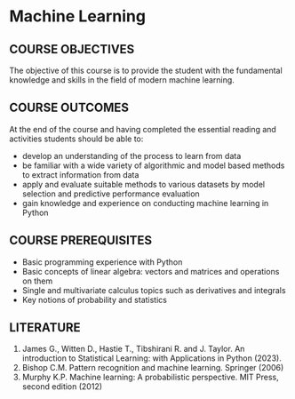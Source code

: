 # Machine Learning

## COURSE OBJECTIVES
The objective of this course is to provide the student with the fundamental knowledge and skills in
the field of modern machine learning.

## COURSE OUTCOMES
At the end of the course and having completed the essential reading and activities students should be
able to:
* develop an understanding of the process to learn from data
* be familiar with a wide variety of algorithmic and model based methods to extract information from
data
* apply and evaluate suitable methods to various datasets by model selection and predictive
performance evaluation
* gain knowledge and experience on conducting machine learning in Python

## COURSE PREREQUISITES
* Basic programming experience with Python
* Basic concepts of linear algebra: vectors and matrices and operations on them
* Single and multivariate calculus topics such as derivatives and integrals
* Key notions of probability and statistics

## LITERATURE
1. James G., Witten D., Hastie T., Tibshirani R. and J. Taylor. An introduction to Statistical Learning: with
Applications in Python (2023).
1. Bishop C.M. Pattern recognition and machine learning. Springer (2006)
2. Murphy K.P. Machine learning: A probabilistic perspective. MIT Press, second edition (2012)